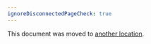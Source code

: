 ```yaml
---
ignoreDisconnectedPageCheck: true
---
```


This document was moved to [another location](../../team/product-dev/product/tracking_issue_template.md).
